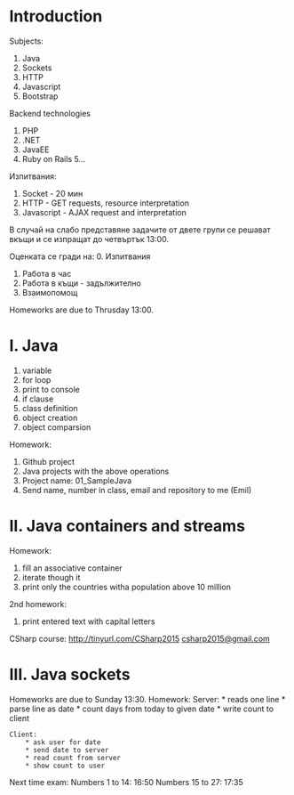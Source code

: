 Introduction
===============================================================================

Subjects:
1. Java
2. Sockets
3. HTTP
4. Javascript
5. Bootstrap

Backend technologies
1. PHP
2. .NET
3. JavaEE
4. Ruby on Rails
5...


Изпитвания:
1. Socket - 20 мин
2. HTTP - GET requests, resource interpretation
3. Javascript - AJAX request and interpretation

В случай на слабо представяне задачите от двете групи се решават вкъщи и се изпращат до четвъртък 13:00.


Оценката се гради на:
0. Изпитвания
1. Работа в час
2. Работа в къщи - задължително
3. Взаимопомощ

Homeworks are due to Thrusday 13:00.



I. Java
===============================================================================
1. variable
2. for loop
3. print to console
4. if clause
5. class definition
6. object creation
7. object comparsion


Homework:
1. Github project
2. Java projects with the above operations
3. Project name: 01_SampleJava
4. Send name, number in class, email and repository to me (Emil)


II. Java containers and streams
===============================================================================
Homework:
1. fill an associative container
2. iterate though it
3. print only the countries witha population above 10 million

2nd homework:
1. print entered text with capital letters

CSharp course:
http://tinyurl.com/CSharp2015
csharp2015@gmail.com


III. Java sockets
===============================================================================
Homeworks are due to Sunday 13:30.
Homework:
	Server:
		* reads one line
		* parse line as date
		* count days from today to given date
		* write count to client

	Client:
		* ask user for date
		* send date to server
		* read count from server
		* show count to user


Next time exam:
	Numbers 1 to 14: 16:50
	Numbers 15 to 27: 17:35

